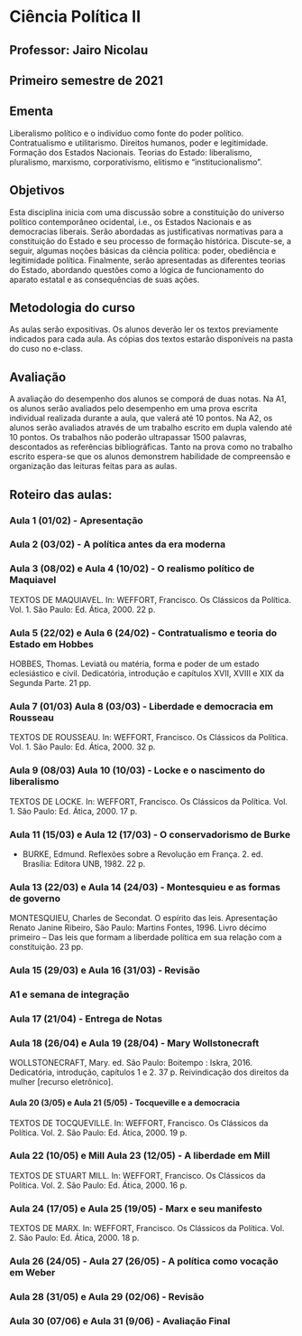# Ciência Política II
## Professor: Jairo Nicolau
## Primeiro semestre de 2021


## Ementa
Liberalismo político e o indivíduo como fonte do poder político. Contratualismo e utilitarismo. Direitos humanos, poder e legitimidade. Formação dos Estados Nacionais. Teorias do Estado: liberalismo, pluralismo, marxismo, corporativismo, elitismo e “institucionalismo”.

## Objetivos
Esta disciplina inicia com uma discussão sobre a constituição do universo político contemporâneo ocidental, i.e., os Estados Nacionais e as democracias liberais. Serão abordadas as justificativas normativas para a constituição do Estado e seu processo de formação histórica. Discute-se, a seguir, algumas noções básicas da ciência política: poder, obediência e legitimidade política. Finalmente, serão apresentadas as diferentes teorias do Estado, abordando questões como a lógica de funcionamento do aparato estatal e as consequências de suas ações.

## Metodologia do curso
As aulas serão expositivas. Os alunos deverão ler os textos previamente indicados para cada aula. As cópias dos textos estarão disponíveis na pasta do cuso no e-class.

## Avaliação
A avaliação do desempenho dos alunos se comporá de duas notas. Na A1, os alunos serão avaliados pelo desempenho em uma prova escrita individual realizada durante a aula, que valerá até 10 pontos. Na A2, os alunos serão avaliados através de um trabalho escrito em dupla valendo até 10 pontos. Os trabalhos não poderão ultrapassar 1500 palavras, descontados as referências bibliográficas. Tanto na prova como no trabalho escrito espera-se que os alunos demonstrem habilidade de compreensão e organização das leituras feitas para as aulas.


## Roteiro das aulas:

###  Aula 1 (01/02) - Apresentação

###  Aula 2 (03/02) - A política antes da era moderna

###  Aula 3 (08/02) e Aula 4 (10/02) - O realismo político de Maquiavel

TEXTOS DE MAQUIAVEL. In: WEFFORT, Francisco. Os Clássicos da Política. Vol. 1. São Paulo: Ed. Ática, 2000. 22 p.

###  Aula 5 (22/02) e  Aula 6 (24/02) -  Contratualismo e teoria do Estado em Hobbes

HOBBES, Thomas. Leviatã ou matéria, forma e poder de um estado eclesiástico e civil. Dedicatória, introdução e capítulos XVII, XVIII e XIX da Segunda Parte. 21 pp.


###  Aula 7 (01/03)  Aula 8 (03/03) - Liberdade e democracia em Rousseau

TEXTOS DE ROUSSEAU. In: WEFFORT, Francisco. Os Clássicos da Política. Vol. 1. São Paulo: Ed. Ática, 2000. 32 p.

### Aula 9 (08/03) Aula 10 (10/03) - Locke e o nascimento do liberalismo

TEXTOS DE LOCKE. In: WEFFORT, Francisco. Os Clássicos da Política. Vol. 1. São Paulo: Ed. Ática, 2000. 17 p.

### Aula 11 (15/03) e  Aula 12 (17/03) -  O conservadorismo de Burke

- BURKE, Edmund. Reflexões sobre a Revolução em França. 2. ed. Brasília: Editora UNB,
  1982. 22 p.

### Aula 13 (22/03) e Aula 14 (24/03) -  Montesquieu e as formas de governo 

 MONTESQUIEU, Charles de Secondat. O espírito das leis. Apresentação Renato Janine Ribeiro, São Paulo: Martins Fontes, 1996. Livro décimo primeiro – Das leis que formam a liberdade política em sua relação com a constituição. 23 pp.

### Aula 15 (29/03) e Aula 16 (31/03) - Revisão


### A1 e semana de integração


### Aula 17 (21/04) - Entrega de Notas


### Aula 18 (26/04) e Aula 19 (28/04) - Mary Wollstonecraft

WOLLSTONECRAFT, Mary. ed. São Paulo: Boitempo : Iskra, 2016. Dedicatória, introdução, capítulos 1 e 2. 37 p.
Reivindicação dos direitos da mulher [recurso eletrônico].


#### Aula 20 (3/05) e Aula 21 (5/05) - Tocqueville e a democracia

TEXTOS DE TOCQUEVILLE. In: WEFFORT, Francisco. Os Clássicos da Política. Vol. 2. São Paulo: Ed. Ática, 2000. 19 p.


### Aula 22 (10/05) e Mill Aula 23 (12/05) - A liberdade em Mill

TEXTOS DE STUART MILL. In: WEFFORT, Francisco. Os Clássicos da Política. Vol. 2. São Paulo: Ed. Ática, 2000. 16 p.


### Aula 24 (17/05)  e Aula 25 (19/05) - Marx e seu manifesto
 
TEXTOS DE MARX. In: WEFFORT, Francisco. Os Clássicos da Política. Vol. 2. São Paulo:
Ed. Ática, 2000. 18 p.

### Aula 26 (24/05) - Aula 27 (26/05) - A política como vocação em Weber


### Aula 28 (31/05) e Aula 29 (02/06) - Revisão

 
### Aula 30 (07/06) e Aula 31 (9/06)  - Avaliação Final







